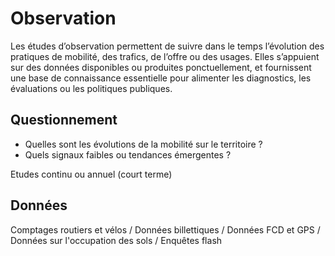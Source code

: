 # Observation
Les études d’observation permettent de suivre dans le temps l’évolution des pratiques de mobilité, des trafics, de l’offre ou des usages. Elles s’appuient sur des données disponibles ou produites ponctuellement, et fournissent une base de connaissance essentielle pour alimenter les diagnostics, les évaluations ou les politiques publiques.
## Questionnement
- Quelles sont les évolutions de la mobilité sur le territoire ?
- Quels signaux faibles ou tendances émergentes ?

Etudes continu ou annuel (court terme)
## Données
Comptages routiers et vélos / Données billettiques / Données FCD et GPS / Données sur l'occupation des sols / Enquêtes flash
